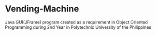 # Vending-Machine

Java GUI(JFrame) program created as a requirement in Object Oriented Programming during 2nd Year in Polytechnic University of the Philippines

